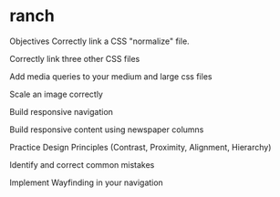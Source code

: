 # ranch
Objectives
Correctly link a CSS "normalize" file.

Correctly link three other CSS files

Add media queries to your medium and large css files

Scale an image correctly

Build responsive navigation

Build responsive content using newspaper columns

Practice Design Principles (Contrast, Proximity, Alignment, Hierarchy)

Identify and correct common mistakes

Implement Wayfinding in your navigation
